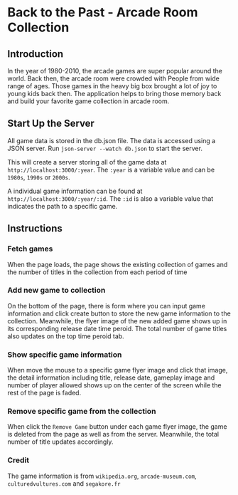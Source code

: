 # Back to the Past - Arcade Room Collection
## Introduction
In the year of 1980-2010, the arcade games are super popular around the world. Back then, the arcade room were crowded with People from wide range of ages. Those games in the heavy big box brought a lot of joy to young kids back then. The application helps to bring those memory back and build your favorite game collection in arcade room.

## Start Up the Server
All game data is stored in the db.json file. The data is accessed using a JSON server. Run `json-server --watch db.json` to start the server.

This will create a server storing all of the game data at `http://localhost:3000/:year`. The `:year` is a variable value and can be `1980s`, `1990s` or `2000s`.

A individual game information can be found at `http://localhost:3000/:year/:id`. The `:id` is also a variable value that indicates the path to a specific game.

## Instructions
### Fetch games
When the page loads, the page shows the existing collection of games and the number of titles in the collection from each period of time

### Add new game to collection
On the bottom of the page, there is form where you can input game information and click create button to store the new game information to the collection. Meanwhile, the flyer image of the new added game shows up in its corresponding release date time peroid. The total number of game titles also updates on the top time peroid tab.

### Show specific game information
When move the mouse to a specific game flyer image and click that image, the detail information including title, release date, gameplay image and number of player allowed shows up on the center of the screen while the rest of the page is faded.

### Remove specific game from the collection
When click the `Remove Game` button under each game flyer image, the game is deleted from the page as well as from the server. Meanwhile, the total number of title updates accordingly.

### Credit
The game information is from `wikipedia.org`, `arcade-museum.com`, `culturedvultures.com` and `segakore.fr`